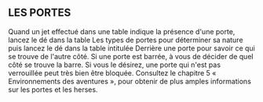 ## LES PORTES


Quand un jet effectué dans une table indique la présence
d'une porte, lancez le dé dans la table Les types de portes
pour déterminer sa nature puis lancez le dé dans la table
intitulée Derrière une porte pour savoir ce qui se trouve de
l'autre côté. Si une porte est barrée, à vous de décider de
quel côté se trouve la barre. Si vous le désirez, une porte qui
n'est pas verrouillée peut très bien être bloquée. Consultez le
chapitre 5 « Environnements des aventures », pour obtenir
de plus amples informations sur les portes et les herses.
